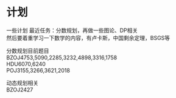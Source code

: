 # 计划
一些计划
最近任务：分数规划，再做一些图论、DP相关  
然后要着重学习一下数学的内容，有卢卡斯，中国剩余定理，BSGS等

分数规划目前题目  
BZOJ4753,5090,2285,3232,4898,3316,1758  
HDU6070,6240  
POJ3155,3266,3621,2018

动态规划相关  
BZOJ2427
